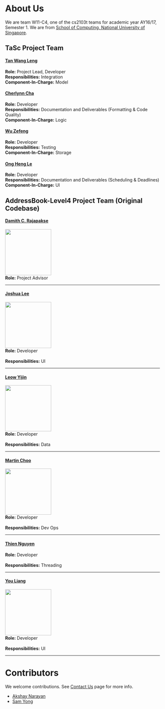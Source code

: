 # About Us

We are team W11-C4, one of the cs2103t teams for academic year AY16/17, Semester 1.
We are from [School of Computing, National University of Singapore](http://www.comp.nus.edu.sg).

## TaSc Project Team

#### [Tan Wang Leng](https://github.com/yamgent)
**Role:** Project Lead, Developer<br>
**Responsibilities:** Integration<br>
**Component-In-Charge:** Model

#### [Cherlynn Cha](https://github.com/Cherc)
**Role:** Developer<br>
**Responsibilities:** Documentation and Deliverables (Formatting & Code Quality)<br>
**Component-In-Charge:** Logic

#### [Wu Zefeng](https://github.com/DesperadoFlames)
**Role:** Developer<br>
**Responsibilities:** Testing<br>
**Component-In-Charge:** Storage

#### [Ong Heng Le](https://github.com/initialshl)
**Role:** Developer<br>
**Responsibilities:** Documentation and Deliverables (Scheduling & Deadlines)<br>
**Component-In-Charge:** UI


## AddressBook-Level4 Project Team (Original Codebase)

#### [Damith C. Rajapakse](http://www.comp.nus.edu.sg/~damithch) <br>
<img src="images/DamithRajapakse.jpg" width="150"><br>
**Role:** Project Advisor

-----

#### [Joshua Lee](http://github.com/lejolly)
<img src="images/JoshuaLee.jpg" width="150"><br>
**Role:** Developer <br>  
**Responsibilities:** UI

-----

#### [Leow Yijin](http://github.com/yijinl) 
<img src="images/LeowYijin.jpg" width="150"><br>
**Role:** Developer <br>  
**Responsibilities:** Data

-----

#### [Martin Choo](http://github.com/m133225)
<img src="images/MartinChoo.jpg" width="150"><br>
**Role:** Developer <br>  
**Responsibilities:** Dev Ops

-----

#### [Thien Nguyen](https://github.com/ndt93)
**Role:** Developer <br>  
**Responsibilities:** Threading
 
-----

#### [You Liang](http://github.com/yl-coder) 
<img src="images/YouLiang.jpg" width="150"><br>
**Role:** Developer <br>  
**Responsibilities:** UI
 
-----

# Contributors

We welcome contributions. See [Contact Us](ContactUs.md) page for more info.

* [Akshay Narayan](https://github.com/se-edu/addressbook-level4/pulls?q=is%3Apr+author%3Aokkhoy)
* [Sam Yong](https://github.com/se-edu/addressbook-level4/pulls?q=is%3Apr+author%3Amauris)
